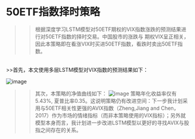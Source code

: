 # 50ETF指数择时策略
>>根据深度学习LSTM模型对50ETF期权的VIX指数涨跌的预测结果进行对50ETF指数的择时交易。中国股市的涨跌与
 期权VIX呈正相关，因此本策略即在看涨VIX时买进50ETF指数，看跌时卖出50ETF指数。
   <br>
    >>首先，本文使用多层LSTM模型对VIX指数的预测结果如下：

![image](https://github.com/lycanthropes/timing_strategy_of_50ETF_strategy/blob/preview/images/Training_result.png)
>>其次，本策略的净值曲线如下：
![image](https://github.com/lycanthropes/timing_strategy_of_50ETF_strategy/blob/preview/images/money_curve.png)
>>策略年化收益率仅有5.43%, 夏普比率0.35。这说明策略仍有改进空间：下一步我计划采用与50ETF相关性更强的AVIX指数（Zheng,Jiang and Chen，2017）作为市场的情绪指标（而非本策略使用的VIX指标）；另外就模型本身而言，我计划进一步改进LSTM模型以更好的寻找AVIX与股指之间存在的关系。
